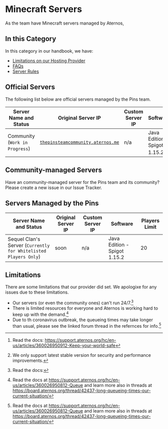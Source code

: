 # Minecraft Servers

As the team have Minecraft servers managed by Aternos,

## In this Category

In this category in our handbook, we have:

* [Limitations on our Hosting Provider](#limitations)
* [FAQs](faqs)
* [Server Rules](rules)

## Official Servers

The following list below are official servers managed by the Pins team.

| Server Name and Status | Original Server IP | Custom Server IP | Software | Players Limit[^3] |
| ------ | --- | -------- | -------- | ----- |
| Community (`Work in Progress`) | [`thepinsteamcommunity.aternos.me`](https://thepinsteamcommunity.aternos.me) | n/a | Java Edition - Spigot 1.15.2[^1] | 600 |

## Community-managed Servers

Have an community-managed server for the Pins team and its community? Please create a new issue in our Issue Tracker.

## Servers Managed by the Pins

| Server Name and Status | Original Server IP | Custom Server IP | Software | Players Limit |
| ----- | ----- | ----- | ----- | ----- |
| Sequel Clan's Server (`Currently for Whitelisted Players Only`) | soon | n/a | Java Edition - Spigot 1.15.2 | 20 |

## Limitations

There are some limitations that our provider did set. We apologixe for any issues due to these limitations.

* Our servers (or even the community ones) can't run 24/7.[^2]
* There is limited resources for everyone and Aternos is working hard to keep up with the demand.[^4]
* Due to th coronavirus outbreak, the queueing times may take longer than usual, please see the linked forum thread in the refernces for info.[^4]

[^1]: We only support latest stable version for security and performance improvements.
[^2]: Read the docs:
[^3]: Read the docs: <https://support.aternos.org/hc/en-us/articles/360026950912-Keep-your-world-safe>
[^4]: Read the docs at <https://support.aternos.org/hc/en-us/articles/360026950812-Queue> and learn more also in threads at https://board.aternos.org/thread/42437-long-queueing-times-our-current-situation/
